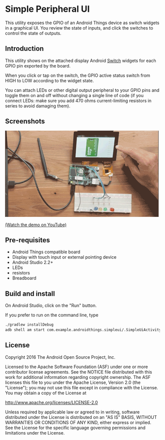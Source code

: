# Simple Peripheral UI

This utility exposes the GPIO of an Android Things device as switch widgets in
a graphical UI. You review the state of inputs, and click the switches to control
the state of outputs.

## Introduction

This utility shows on the attached display Android [Switch][switch-ref] widgets for each GPIO pin exported by the board.

When you click or tap on the switch, the GPIO active status switch from HIGH to LOW according to the widget state.

You can attach LEDs or other digital output peripheral to your GPIO pins and toggle them on and off without changing a single line of code
(if you connect LEDs: make sure you add 470 ohms current-limiting resistors in series to avoid damaging them).

## Screenshots

![Simple UI sample demo][demo-gif]

[(Watch the demo on YouTube)][demo-yt]

## Pre-requisites

- Android Things compatible board
- Display with touch input or external pointing device
- Android Studio 2.2+
- LEDs
- resistors
- Breadboard

## Build and install

On Android Studio, click on the "Run" button.

If you prefer to run on the command line, type

```bash
./gradlew installDebug
adb shell am start com.example.androidthings.simpleui/.SimpleUiActivity
```

## License

Copyright 2016 The Android Open Source Project, Inc.

Licensed to the Apache Software Foundation (ASF) under one or more contributor
license agreements.  See the NOTICE file distributed with this work for
additional information regarding copyright ownership.  The ASF licenses this
file to you under the Apache License, Version 2.0 (the "License"); you may not
use this file except in compliance with the License.  You may obtain a copy of
the License at

  http://www.apache.org/licenses/LICENSE-2.0

Unless required by applicable law or agreed to in writing, software
distributed under the License is distributed on an "AS IS" BASIS, WITHOUT
WARRANTIES OR CONDITIONS OF ANY KIND, either express or implied.  See the
License for the specific language governing permissions and limitations under
the License.

[demo-yt]: https://www.youtube.com/watch?v=Fry_yvoDvt4&list=PLWz5rJ2EKKc-GjpNkFe9q3DhE2voJscDT&index=10
[demo-gif]: demo1.gif
[switch-ref]: https://developer.android.com/reference/android/widget/Switch.html
